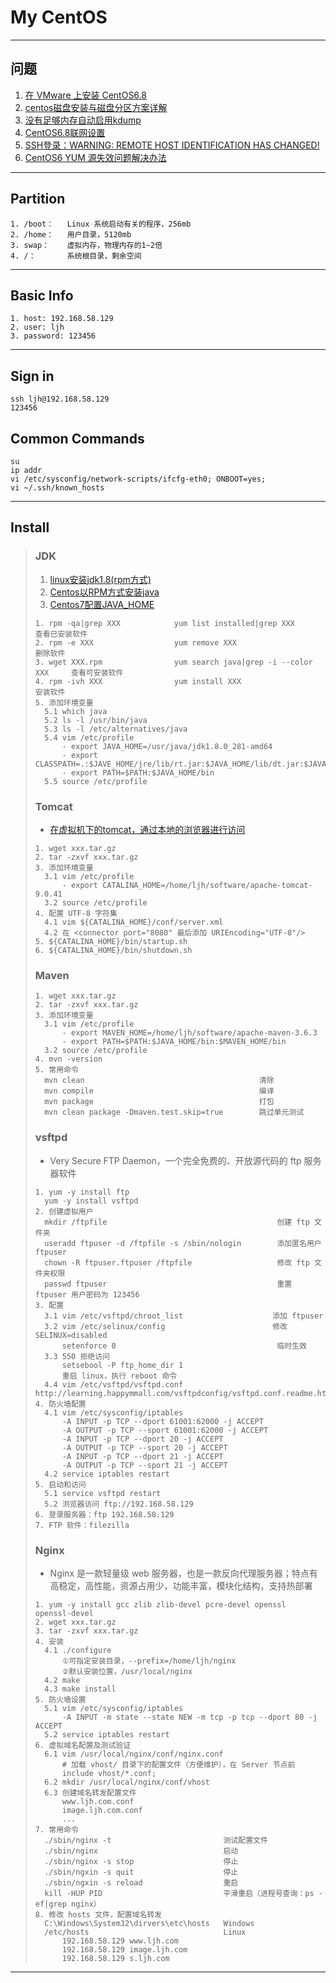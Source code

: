# My CentOS

---
## 问题
1. [在 VMware 上安装 CentOS6.8](https://www.cnblogs.com/moranlei/p/9333184.html)
2. [centos磁盘安装与磁盘分区方案详解](https://www.cnblogs.com/sunmoonp/p/10968359.html)
3. [没有足够内存自动启用kdump](http://www.360doc.com/content/20/0415/23/67357512_906311206.shtml)
4. [CentOS6.8联网设置](https://blog.csdn.net/Catdingwt/article/details/79585929)
5. [SSH登录：WARNING: REMOTE HOST IDENTIFICATION HAS CHANGED!](https://blog.csdn.net/xlgen157387/article/details/52669709)
6. [CentOS6 YUM 源失效问题解决办法](https://www.cnblogs.com/binbingg/p/14082610.html)
---
## Partition
    1. /boot：   Linux 系统启动有关的程序，256mb
    2. /home：   用户目录，5120mb
    3. swap：    虚拟内存，物理内存的1~2倍
    4. /：       系统根目录，剩余空间
---
## Basic Info
    1. host: 192.168.58.129
    2. user: ljh
    3. password: 123456
---
## Sign in
    ssh ljh@192.168.58.129
    123456
## Common Commands
    su
    ip addr
    vi /etc/sysconfig/network-scripts/ifcfg-eth0; ONBOOT=yes;
    vi ~/.ssh/known_hosts
---
## Install
>### JDK
>1. [linux安装jdk1.8(rpm方式)](https://www.cnblogs.com/myibm/p/9232744.html)
>2. [Centos以RPM方式安装java](ibear.me/2018/11/08/445)
>3. [Centos7配置JAVA_HOME](https://www.cnblogs.com/baojun/p/10832624.html)
>```
>1. rpm -qa|grep XXX            yum list installed|grep XXX             查看已安装软件
>2. rpm -e XXX                  yum remove XXX                          删除软件
>3. wget XXX.rpm                yum search java|grep -i --color XXX     查看可安装软件
>4. rpm -ivh XXX                yum install XXX                         安装软件
>5. 添加环境变量
>   5.1 which java
>   5.2 ls -l /usr/bin/java
>   5.3 ls -l /etc/alternatives/java
>   5.4 vim /etc/profile
>       - export JAVA_HOME=/usr/java/jdk1.8.0_281-amd64
>       - export CLASSPATH=.:$JAVE_HOME/jre/lib/rt.jar:$JAVA_HOME/lib/dt.jar:$JAVA_HOME/lib/tools.jar
>       - export PATH=$PATH:$JAVA_HOME/bin
>   5.5 source /etc/profile
>```
>### Tomcat
>- [在虚拟机下的tomcat，通过本地的浏览器进行访问](https://jingyan.baidu.com/article/d169e18621a4a1436611d8d3.html)
>```
>1. wget xxx.tar.gz
>2. tar -zxvf xxx.tar.gz
>3. 添加环境变量
>   3.1 vim /etc/profile
>       - export CATALINA_HOME=/home/ljh/software/apache-tomcat-9.0.41
>   3.2 source /etc/profile
>4. 配置 UTF-8 字符集
>   4.1 vim ${CATALINA_HOME}/conf/server.xml
>   4.2 在 <connector port="8080" 最后添加 URIEncoding="UTF-8"/>
>5. ${CATALINA_HOME}/bin/startup.sh
>6. ${CATALINA_HOME}/bin/shutdown.sh
>```
>### Maven
>```
>1. wget xxx.tar.gz
>2. tar -zxvf xxx.tar.gz
>3. 添加环境变量
>   3.1 vim /etc/profile
>       - export MAVEN_HOME=/home/ljh/software/apache-maven-3.6.3
>       - export PATH=$PATH:$JAVA_HOME/bin:$MAVEN_HOME/bin
>   3.2 source /etc/profile
>4. mvn -version
>5. 常用命令
>   mvn clean                                       清除
>   mvn compile                                     编译
>   mvn package                                     打包
>   mvn clean package -Dmaven.test.skip=true        跳过单元测试
>```
>### vsftpd
>- Very Secure FTP Daemon，一个完全免费的、开放源代码的 ftp 服务器软件
>```
>1. yum -y install ftp
>   yum -y install vsftpd
>2. 创建虚拟用户
>   mkdir /ftpfile                                      创建 ftp 文件夹
>   useradd ftpuser -d /ftpfile -s /sbin/nologin        添加匿名用户 ftpuser
>   chown -R ftpuser.ftpuser /ftpfile                   修改 ftp 文件夹权限
>   passwd ftpuser                                      重置 ftpuser 用户密码为 123456
>3. 配置
>   3.1 vim /etc/vsftpd/chroot_list                    添加 ftpuser 
>   3.2 vim /etc/selinux/config                        修改 SELINUX=disabled
>       setenforce 0                                    临时生效
>   3.3 550 拒绝访问
>       setsebool -P ftp_home_dir 1
>       重启 linux，执行 reboot 命令
>   4.4 vim /etc/vsftpd/vsftpd.conf                    http://learning.happymmall.com/vsftpdconfig/vsftpd.conf.readme.html
>4. 防火墙配置
>   4.1 vim /etc/sysconfig/iptables
>       -A INPUT -p TCP --dport 61001:62000 -j ACCEPT
>       -A OUTPUT -p TCP --sport 61001:62000 -j ACCEPT
>       -A INPUT -p TCP --dport 20 -j ACCEPT
>       -A OUTPUT -p TCP --sport 20 -j ACCEPT
>       -A INPUT -p TCP --dport 21 -j ACCEPT
>       -A OUTPUT -p TCP --sport 21 -j ACCEPT
>   4.2 service iptables restart
>5. 启动和访问
>   5.1 service vsftpd restart
>   5.2 浏览器访问 ftp://192.168.58.129                           
>6. 登录服务器：ftp 192.168.58.129
>7. FTP 软件：filezilla
>```
>### Nginx
>- Nginx 是一款轻量级 web 服务器，也是一款反向代理服务器；特点有高稳定，高性能，资源占用少，功能丰富，模块化结构，支持热部署
>```
>1. yum -y install gcc zlib zlib-devel pcre-devel openssl openssl-devel
>2. wget xxx.tar.gz
>3. tar -zxvf xxx.tar.gz
>4. 安装
>   4.1 ./configure
>       ①可指定安装目录，--prefix=/home/ljh/nginx
>       ②默认安装位置，/usr/local/nginx
>   4.2 make
>   4.3 make install
>5. 防火墙设置
>   5.1 vim /etc/sysconfig/iptables
>       -A INPUT -m state --state NEW -m tcp -p tcp --dport 80 -j ACCEPT
>   5.2 service iptables restart
>6. 虚拟域名配置及测试验证
>   6.1 vim /usr/local/nginx/conf/nginx.conf
>       # 加载 vhost/ 目录下的配置文件（方便维护），在 Server 节点前
>       include vhost/*.conf;                             
>   6.2 mkdir /usr/local/nginx/conf/vhost
>   6.3 创建域名转发配置文件
>       www.ljh.com.conf
>       image.ljh.com.conf
>       ...
>7. 常用命令
>   ./sbin/nginx -t                         测试配置文件
>   ./sbin/nginx                            启动
>   ./sbin/nginx -s stop                    停止
>   ./sbin/ngxin -s quit                    停止
>   ./sbin/ngxin -s reload                  重启
>   kill -HUP PID                           平滑重启（进程号查询：ps -ef|grep nginx）
>8. 修改 hosts 文件，配置域名转发
>   C:\Windows\System32\dirvers\etc\hosts   Windows
>   /etc/hosts                              Linux
>       192.168.58.129 www.ljh.com
>       192.168.58.129 image.ljh.com
>       192.168.58.129 s.ljh.com
>```
---
